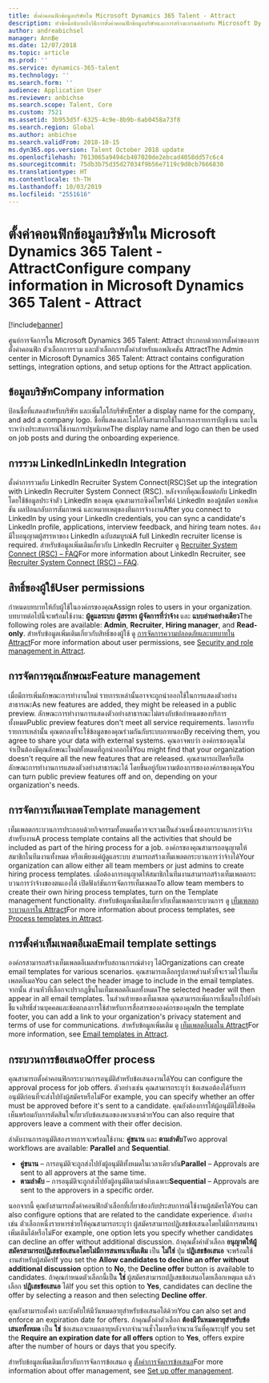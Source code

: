 ```yaml
---
title: ตั้งค่าคอนฟิกข้อมูลบริษัทใน Microsoft Dynamics 365 Talent - Attract
description: หัวข้อนี้อธิบายถึงวิธีการตั้งค่าคอนฟิกข้อมูลบริษัทและการสร้างแบรนด์สำหรับ Microsoft Dynamics 365 Talent - Attract
author: andreabichsel
manager: AnnBe
ms.date: 12/07/2018
ms.topic: article
ms.prod: ''
ms.service: dynamics-365-talent
ms.technology: ''
ms.search.form: ''
audience: Application User
ms.reviewer: anbichse
ms.search.scope: Talent, Core
ms.custom: 7521
ms.assetid: 3b953d5f-6325-4c9e-8b9b-6ab0458a73f8
ms.search.region: Global
ms.author: anbichse
ms.search.validFrom: 2018-10-15
ms.dyn365.ops.version: Talent October 2018 update
ms.openlocfilehash: 7013065a9494cb407020de2ebcad4058dd57c6c4
ms.sourcegitcommit: 75db3b75d35d27034f9b56e7119c9d0cb7666830
ms.translationtype: HT
ms.contentlocale: th-TH
ms.lasthandoff: 10/03/2019
ms.locfileid: "2551616"
---
```

# <a name="configure-company-information-in-microsoft-dynamics-365-talent---attract"></a><span data-ttu-id="4bcc1-103">ตั้งค่าคอนฟิกข้อมูลบริษัทใน Microsoft Dynamics 365 Talent - Attract</span><span class="sxs-lookup"><span data-stu-id="4bcc1-103">Configure company information in Microsoft Dynamics 365 Talent - Attract</span></span>
[!include[banner](../includes/banner.md)]

<span data-ttu-id="4bcc1-104">ศูนย์การจัดการใน Microsoft Dynamics 365 Talent: Attract ประกอบด้วยการตั้งค่าของการตั้งค่าคอนฟิก ตัวเลือกการรวม และตัวเลือกการตั้งค่าสำหรับแอพลิเคชัน Attract</span><span class="sxs-lookup"><span data-stu-id="4bcc1-104">The Admin center in Microsoft Dynamics 365 Talent: Attract contains configuration settings, integration options, and setup options for the Attract application.</span></span>

## <a name="company-information"></a><span data-ttu-id="4bcc1-105">ข้อมูลบริษัท</span><span class="sxs-lookup"><span data-stu-id="4bcc1-105">Company information</span></span>

<span data-ttu-id="4bcc1-106">ป้อนชื่อที่แสดงสำหรับบริษัท และเพิ่มโลโก้บริษัท</span><span class="sxs-lookup"><span data-stu-id="4bcc1-106">Enter a display name for the company, and add a company logo.</span></span> <span data-ttu-id="4bcc1-107">ชื่อที่แสดงและโลโก้จึงสามารถใช้ในการลงรายการบัญชีงาน และในระหว่างประสบการณ์ใช้งานการปฐมนิเทศ</span><span class="sxs-lookup"><span data-stu-id="4bcc1-107">The display name and logo can then be used on job posts and during the onboarding experience.</span></span>

## <a name="linkedin-integration"></a><span data-ttu-id="4bcc1-108">การรวม LinkedIn</span><span class="sxs-lookup"><span data-stu-id="4bcc1-108">LinkedIn Integration</span></span>

<span data-ttu-id="4bcc1-109">ตั้งค่าการรวมกับ LinkedIn Recruiter System Connect(RSC)</span><span class="sxs-lookup"><span data-stu-id="4bcc1-109">Set up the integration with LinkedIn Recruiter System Connect (RSC).</span></span> <span data-ttu-id="4bcc1-110">หลังจากที่คุณเชื่อมต่อกับ LinkedIn โดยใช้ข้อมูลประจำตัว LinkedIn ของคุณ คุณสามารถซิงค์โพรไฟล์ LinkedIn ของผู้สมัคร แอพลิเคชัน ผลป้อนกลับการสัมภาษณ์ และหมายเหตุของทีมการจ้างงาน</span><span class="sxs-lookup"><span data-stu-id="4bcc1-110">After you connect to LinkedIn by using your LinkedIn credentials, you can sync a candidate's LinkedIn profile, applications, interview feedback, and hiring team notes.</span></span> <span data-ttu-id="4bcc1-111">ต้องมีใบอนุญาตผู้สรรหาของ LinkedIn ฉบับสมบูรณ์</span><span class="sxs-lookup"><span data-stu-id="4bcc1-111">A full LinkedIn recruiter license is required.</span></span> <span data-ttu-id="4bcc1-112">สำหรับข้อมูลเพิ่มเติมเกี่ยวกับ LinkedIn Recruiter ดู [Recruiter System Connect (RSC) – FAQ](https://www.linkedin.com/help/recruiter/answer/90483)</span><span class="sxs-lookup"><span data-stu-id="4bcc1-112">For more information about LinkedIn Recruiter, see [Recruiter System Connect (RSC) – FAQ](https://www.linkedin.com/help/recruiter/answer/90483).</span></span>

## <a name="user-permissions"></a><span data-ttu-id="4bcc1-113">สิทธิ์ของผู้ใช้</span><span class="sxs-lookup"><span data-stu-id="4bcc1-113">User permissions</span></span>

<span data-ttu-id="4bcc1-114">กำหนดบทบาทให้กับผู้ใช้ในองค์กรของคุณ</span><span class="sxs-lookup"><span data-stu-id="4bcc1-114">Assign roles to users in your organization.</span></span> <span data-ttu-id="4bcc1-115">บทบาทต่อไปนี้จะพร้อมใช้งาน: **ผู้ดูแลระบบ** **ผู้สรรหา** **ผู้จัดการที่ว่าจ้าง** และ **แบบอ่านอย่างเดียว**</span><span class="sxs-lookup"><span data-stu-id="4bcc1-115">The following roles are available: **Admin**, **Recruiter**, **Hiring manager**, and **Read-only**.</span></span> <span data-ttu-id="4bcc1-116">สำหรับข้อมูลเพิ่มเติมเกี่ยวกับสิทธิ์ของผู้ใช้ ดู [การจัดการความปลอดภัยและบทบาทใน Attract](./security-attract.md)</span><span class="sxs-lookup"><span data-stu-id="4bcc1-116">For more information about user permissions, see [Security and role management in Attract](./security-attract.md).</span></span>

## <a name="feature-management"></a><span data-ttu-id="4bcc1-117">การจัดการคุณลักษณะ</span><span class="sxs-lookup"><span data-stu-id="4bcc1-117">Feature management</span></span>

<span data-ttu-id="4bcc1-118">เมื่อมีการเพิ่มลักษณะการทำงานใหม่ รายการเหล่านั้นอาจจะถูกนำออกใช้ในการแสดงตัวอย่างสาธารณะ</span><span class="sxs-lookup"><span data-stu-id="4bcc1-118">As new features are added, they might be released in a public preview.</span></span> <span data-ttu-id="4bcc1-119">ลักษณะการทำงานการแสดงตัวอย่างสาธารณะไม่ตรงกับข้อกำหนดของบริการทั้งหมด</span><span class="sxs-lookup"><span data-stu-id="4bcc1-119">Public preview features don't meet all service requirements.</span></span> <span data-ttu-id="4bcc1-120">โดยการรับรายการเหล่านั้น คุณตกลงที่จะใช้ข้อมูลของคุณร่วมกันกับระบบภายนอก</span><span class="sxs-lookup"><span data-stu-id="4bcc1-120">By receiving them, you agree to share your data with external systems.</span></span> <span data-ttu-id="4bcc1-121">คุณอาจพบว่า องค์กรของคุณไม่จำเป็นต้องมีคุณลักษณะใหม่ทั้งหมดที่ถูกนำออกใช้</span><span class="sxs-lookup"><span data-stu-id="4bcc1-121">You might find that your organization doesn't require all the new features that are released.</span></span> <span data-ttu-id="4bcc1-122">คุณสามารถเปิดหรือปิดลักษณะการทำงานการแสดงตัวอย่างสาธารณะได้ โดยขึ้นอยู่กับความต้องการขององค์กรของคุณ</span><span class="sxs-lookup"><span data-stu-id="4bcc1-122">You can turn public preview features off and on, depending on your organization's needs.</span></span>

## <a name="template-management"></a><span data-ttu-id="4bcc1-123">การจัดการเท็มเพลต</span><span class="sxs-lookup"><span data-stu-id="4bcc1-123">Template management</span></span>

<span data-ttu-id="4bcc1-124">เท็มเพลตกระบวนการประกอบด้วยกิจกรรมทั้งหมดที่ควรจะรวมเป็นส่วนหนึ่งของกระบวนการว่าจ้างสำหรับงาน</span><span class="sxs-lookup"><span data-stu-id="4bcc1-124">A process template contains all the activities that should be included as part of the hiring process for a job.</span></span> <span data-ttu-id="4bcc1-125">องค์กรของคุณสามารถอนุญาตให้สมาชิกในทีมงานทั้งหมด หรือเพียงแค่ผู้ดูแลระบบ สามารถสร้างเท็มเพลตกระบวนการว่าจ้างได้</span><span class="sxs-lookup"><span data-stu-id="4bcc1-125">Your organization can allow either all team members or just admins to create hiring process templates.</span></span> <span data-ttu-id="4bcc1-126">เมื่อต้องการอนุญาตให้สมาชิกในทีมงานสามารถสร้างเท็มเพลตกระบวนการว่าจ้างของตนเองได้ เปิดฟังก์ชันการจัดการเท็มเพลต</span><span class="sxs-lookup"><span data-stu-id="4bcc1-126">To allow team members to create their own hiring process templates, turn on the Template management functionality.</span></span> <span data-ttu-id="4bcc1-127">สำหรับข้อมูลเพิ่มเติมเกี่ยวกับเท็มเพลตกระบวนการ ดู [เท็มเพลตกระบวนการใน Attract](./process-templates-attract.md)</span><span class="sxs-lookup"><span data-stu-id="4bcc1-127">For more information about process templates, see [Process templates in Attract](./process-templates-attract.md).</span></span>

## <a name="email-template-settings"></a><span data-ttu-id="4bcc1-128">การตั้งค่าเท็มเพลตอีเมล</span><span class="sxs-lookup"><span data-stu-id="4bcc1-128">Email template settings</span></span>

<span data-ttu-id="4bcc1-129">องค์กรสามารถสร้างเท็มเพลตอีเมลสำหรับสถานการณ์ต่างๆ ได้</span><span class="sxs-lookup"><span data-stu-id="4bcc1-129">Organizations can create email templates for various scenarios.</span></span> <span data-ttu-id="4bcc1-130">คุณสามารถเลือกรูปภาพส่วนหัวที่จะรวมไว้ในเท็มเพลตอีเมล</span><span class="sxs-lookup"><span data-stu-id="4bcc1-130">You can select the header image to include in the email templates.</span></span> <span data-ttu-id="4bcc1-131">จากนั้น ส่วนหัวที่เลือกจะปรากฏขึ้นในเท็มเพลตอีเมลทั้งหมด</span><span class="sxs-lookup"><span data-stu-id="4bcc1-131">The selected header will then appear in all email templates.</span></span> <span data-ttu-id="4bcc1-132">ในส่วนท้ายของเท็มเพลต คุณสามารถเพิ่มการเชื่อมโยงไปยังคำชี้แจงสิทธิ์ส่วนบุคคลและข้อตกลงการใช้สำหรับการสื่อสารขององค์กรของคุณ</span><span class="sxs-lookup"><span data-stu-id="4bcc1-132">In the template footer, you can add a link to your organization's privacy statement and terms of use for communications.</span></span> <span data-ttu-id="4bcc1-133">สำหรับข้อมูลเพิ่มเติม ดู [เท็มเพลตอีเมลใน Attract](./email-templates.md)</span><span class="sxs-lookup"><span data-stu-id="4bcc1-133">For more information, see [Email templates in Attract](./email-templates.md).</span></span>

## <a name="offer-process"></a><span data-ttu-id="4bcc1-134">กระบวนการข้อเสนอ</span><span class="sxs-lookup"><span data-stu-id="4bcc1-134">Offer process</span></span>

<span data-ttu-id="4bcc1-135">คุณสามารถตั้งค่าคอนฟิกกระบวนการอนุมัติสำหรับข้อเสนองานได้</span><span class="sxs-lookup"><span data-stu-id="4bcc1-135">You can configure the approval process for job offers.</span></span> <span data-ttu-id="4bcc1-136">ตัวอย่างเช่น คุณสามารถระบุว่า ข้อเสนอต้องได้รับการอนุมัติก่อนที่จะส่งไปยังผู้สมัครหรือไม่</span><span class="sxs-lookup"><span data-stu-id="4bcc1-136">For example, you can specify whether an offer must be approved before it's sent to a candidate.</span></span> <span data-ttu-id="4bcc1-137">คุณยังต้องการให้ผู้อนุมัติใส่ข้อคิดเห็นพร้อมกับการตัดสินใจเกี่ยวกับข้อเสนอของพวกเขาด้วย</span><span class="sxs-lookup"><span data-stu-id="4bcc1-137">You can also require that approvers leave a comment with their offer decision.</span></span>

<span data-ttu-id="4bcc1-138">ลำดับงานการอนุมัติสองรายการจะพร้อมใช้งาน: **คู่ขนาน** และ **ตามลำดับ**</span><span class="sxs-lookup"><span data-stu-id="4bcc1-138">Two approval workflows are available: **Parallel** and **Sequential**.</span></span>

- <span data-ttu-id="4bcc1-139">**คู่ขนาน** – การอนุมัติจะถูกส่งไปยังผู้อนุมัติทั้งหมดในเวลาเดียวกัน</span><span class="sxs-lookup"><span data-stu-id="4bcc1-139">**Parallel** – Approvals are sent to all approvers at the same time.</span></span>
- <span data-ttu-id="4bcc1-140">**ตามลำดับ** – การอนุมัติจะถูกส่งไปยังผู้อนุมัติตามลำดับเฉพาะ</span><span class="sxs-lookup"><span data-stu-id="4bcc1-140">**Sequential** – Approvals are sent to the approvers in a specific order.</span></span>

<span data-ttu-id="4bcc1-141">นอกจากนี้ คุณยังสามารถตั้งค่าคอนฟิกตัวเลือกที่เกี่ยวข้องกับประสบการณ์ใช้งานผู้สมัครได้</span><span class="sxs-lookup"><span data-stu-id="4bcc1-141">You can also configure options that are related to the candidate experience.</span></span> <span data-ttu-id="4bcc1-142">ตัวอย่างเช่น ตัวเลือกหนึ่งรายหารช่วยให้คุณสามารถระบุว่า ผู้สมัครสามารถปฏิเสธข้อเสนอโดยไม่มีการสนทนาเพิ่มเติมได้หรือไม่</span><span class="sxs-lookup"><span data-stu-id="4bcc1-142">For example, one option lets you specify whether candidates can decline an offer without additional discussion.</span></span> <span data-ttu-id="4bcc1-143">ถ้าคุณตั้งค่าตัวเลือก **อนุญาตให้ผู้สมัครสามารถปฏิเสธข้อเสนอโดยไม่มีการสนทนาเพิ่มเติม** เป็น **ไม่ใช่** ปุ่ม **ปฏิเสธข้อเสนอ** จะพร้อมใช้งานสำหรับผู้สมัคร</span><span class="sxs-lookup"><span data-stu-id="4bcc1-143">If you set the **Allow candidates to decline an offer without additional discussion** option to **No**, the **Decline offer** button is available to candidates.</span></span> <span data-ttu-id="4bcc1-144">ถ้าคุณกำหนดตัวเลือกนี้เป็น **ใช่** ผู้สมัครสามารถปฏิเสธข้อเสนอโดยเลือกเหตุผล แล้วเลือก **ปฏิเสธข้อเสนอ** ได้</span><span class="sxs-lookup"><span data-stu-id="4bcc1-144">If you set this option to **Yes**, candidates can decline the offer by selecting a reason and then selecting **Decline offer**.</span></span>

<span data-ttu-id="4bcc1-145">คุณยังสามารถตั้งค่า และบังคับให้มีวันหมดอายุสำหรับข้อเสนอได้ด้วย</span><span class="sxs-lookup"><span data-stu-id="4bcc1-145">You can also set and enforce an expiration date for offers.</span></span> <span data-ttu-id="4bcc1-146">ถ้าคุณตั้งค่าตัวเลือก **ต้องมีวันหมดอายุสำหรับข้อเสนอทั้งหมด** เป็น **ใช่** ข้อเสนอจะหมดอายุหลังจากจำนวนชั่วโมงหรือจำนวนวันที่คุณระบุ</span><span class="sxs-lookup"><span data-stu-id="4bcc1-146">If you set the **Require an expiration date for all offers** option to **Yes**, offers expire after the number of hours or days that you specify.</span></span>

<span data-ttu-id="4bcc1-147">สำหรับข้อมูลเพิ่มเติมเกี่ยวกับการจัดการข้อเสนอ ดู [ตั้งค่าการจัดการข้อเสนอ](./offer-setup.md)</span><span class="sxs-lookup"><span data-stu-id="4bcc1-147">For more information about offer management, see [Set up offer management](./offer-setup.md).</span></span>

